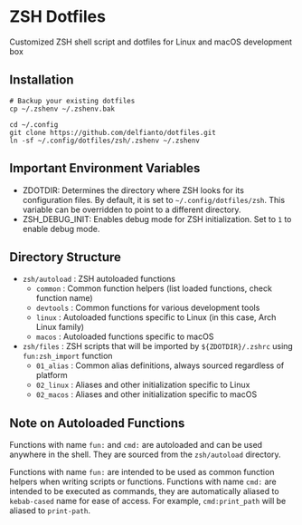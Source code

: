 # ZSH Dotfiles
Customized ZSH shell script and dotfiles for Linux and macOS development box

## Installation
```
# Backup your existing dotfiles
cp ~/.zshenv ~/.zshenv.bak

cd ~/.config
git clone https://github.com/delfianto/dotfiles.git
ln -sf ~/.config/dotfiles/zsh/.zshenv ~/.zshenv
```

## Important Environment Variables
- ZDOTDIR: Determines the directory where ZSH looks for its configuration files. By default, it is set to `~/.config/dotfiles/zsh`. This variable can be overridden to point to a different directory.
- ZSH_DEBUG_INIT: Enables debug mode for ZSH initialization. Set to `1` to enable debug mode.

## Directory Structure
- `zsh/autoload` : ZSH autoloaded functions
  - `common` : Common function helpers (list loaded functions, check function name)
  - `devtools` : Common functions for various development tools
  - `linux` : Autoloaded functions specific to Linux (in this case, Arch Linux family)
  - `macos` : Autoloaded functions specific to macOS
- `zsh/files` : ZSH scripts that will be imported by `${ZDOTDIR}/.zshrc` using `fun:zsh_import` function
  - `01_alias` : Common alias definitions, always sourced regardless of platform
  - `02_linux` : Aliases and other initialization specific to Linux
  - `02_macos` : Aliases and other initialization specific to macOS

## Note on Autoloaded Functions
Functions with name `fun:` and `cmd:` are autoloaded and can be used anywhere in the shell.
They are sourced from the `zsh/autoload` directory.

Functions with name `fun:` are intended to be used as common function helpers when writing scripts or functions.
Functions with name `cmd:` are intended to be executed as commands, they are automatically aliased to `kebab-cased` name for ease of access. For example, `cmd:print_path` will be aliased to `print-path`.
